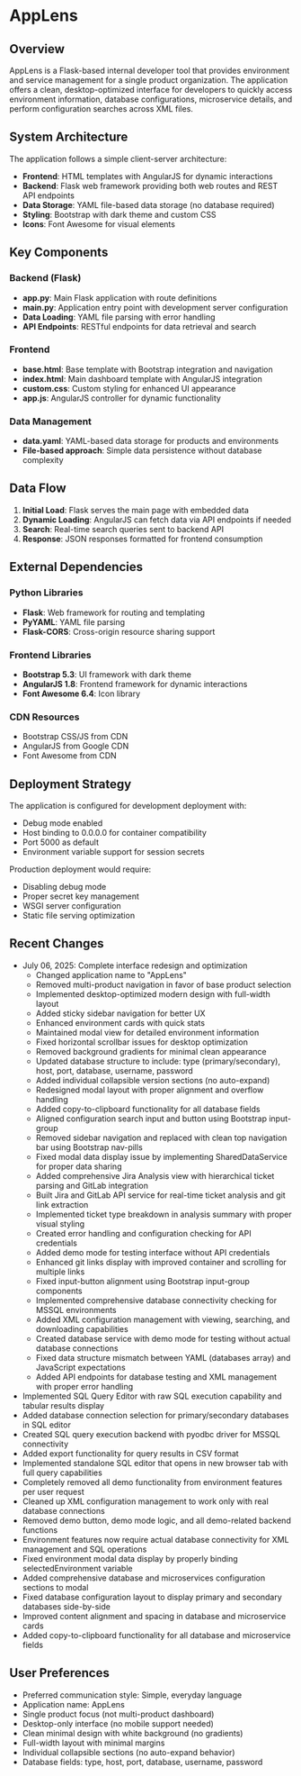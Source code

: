 # AppLens

## Overview

AppLens is a Flask-based internal developer tool that provides environment and service management for a single product organization. The application offers a clean, desktop-optimized interface for developers to quickly access environment information, database configurations, microservice details, and perform configuration searches across XML files.

## System Architecture

The application follows a simple client-server architecture:

- **Frontend**: HTML templates with AngularJS for dynamic interactions
- **Backend**: Flask web framework providing both web routes and REST API endpoints
- **Data Storage**: YAML file-based data storage (no database required)
- **Styling**: Bootstrap with dark theme and custom CSS
- **Icons**: Font Awesome for visual elements

## Key Components

### Backend (Flask)
- **app.py**: Main Flask application with route definitions
- **main.py**: Application entry point with development server configuration
- **Data Loading**: YAML file parsing with error handling
- **API Endpoints**: RESTful endpoints for data retrieval and search

### Frontend
- **base.html**: Base template with Bootstrap integration and navigation
- **index.html**: Main dashboard template with AngularJS integration
- **custom.css**: Custom styling for enhanced UI appearance
- **app.js**: AngularJS controller for dynamic functionality

### Data Management
- **data.yaml**: YAML-based data storage for products and environments
- **File-based approach**: Simple data persistence without database complexity

## Data Flow

1. **Initial Load**: Flask serves the main page with embedded data
2. **Dynamic Loading**: AngularJS can fetch data via API endpoints if needed
3. **Search**: Real-time search queries sent to backend API
4. **Response**: JSON responses formatted for frontend consumption

## External Dependencies

### Python Libraries
- **Flask**: Web framework for routing and templating
- **PyYAML**: YAML file parsing
- **Flask-CORS**: Cross-origin resource sharing support

### Frontend Libraries
- **Bootstrap 5.3**: UI framework with dark theme
- **AngularJS 1.8**: Frontend framework for dynamic interactions
- **Font Awesome 6.4**: Icon library

### CDN Resources
- Bootstrap CSS/JS from CDN
- AngularJS from Google CDN
- Font Awesome from CDN

## Deployment Strategy

The application is configured for development deployment with:
- Debug mode enabled
- Host binding to 0.0.0.0 for container compatibility
- Port 5000 as default
- Environment variable support for session secrets

Production deployment would require:
- Disabling debug mode
- Proper secret key management
- WSGI server configuration
- Static file serving optimization

## Recent Changes

- July 06, 2025: Complete interface redesign and optimization
  - Changed application name to "AppLens"
  - Removed multi-product navigation in favor of base product selection
  - Implemented desktop-optimized modern design with full-width layout
  - Added sticky sidebar navigation for better UX
  - Enhanced environment cards with quick stats
  - Maintained modal view for detailed environment information
  - Fixed horizontal scrollbar issues for desktop optimization
  - Removed background gradients for minimal clean appearance
  - Updated database structure to include: type (primary/secondary), host, port, database, username, password
  - Added individual collapsible version sections (no auto-expand)
  - Redesigned modal layout with proper alignment and overflow handling
  - Added copy-to-clipboard functionality for all database fields
  - Aligned configuration search input and button using Bootstrap input-group
  - Removed sidebar navigation and replaced with clean top navigation bar using Bootstrap nav-pills
  - Fixed modal data display issue by implementing SharedDataService for proper data sharing
  - Added comprehensive Jira Analysis view with hierarchical ticket parsing and GitLab integration
  - Built Jira and GitLab API service for real-time ticket analysis and git link extraction
  - Implemented ticket type breakdown in analysis summary with proper visual styling
  - Created error handling and configuration checking for API credentials
  - Added demo mode for testing interface without API credentials
  - Enhanced git links display with improved container and scrolling for multiple links
  - Fixed input-button alignment using Bootstrap input-group components
  - Implemented comprehensive database connectivity checking for MSSQL environments
  - Added XML configuration management with viewing, searching, and downloading capabilities
  - Created database service with demo mode for testing without actual database connections
  - Fixed data structure mismatch between YAML (databases array) and JavaScript expectations
  - Added API endpoints for database testing and XML management with proper error handling
- Implemented SQL Query Editor with raw SQL execution capability and tabular results display
- Added database connection selection for primary/secondary databases in SQL editor
- Created SQL query execution backend with pyodbc driver for MSSQL connectivity
- Added export functionality for query results in CSV format
- Implemented standalone SQL editor that opens in new browser tab with full query capabilities
- Completely removed all demo functionality from environment features per user request
- Cleaned up XML configuration management to work only with real database connections
- Removed demo button, demo mode logic, and all demo-related backend functions
- Environment features now require actual database connectivity for XML management and SQL operations
- Fixed environment modal data display by properly binding selectedEnvironment variable
- Added comprehensive database and microservices configuration sections to modal
- Fixed database configuration layout to display primary and secondary databases side-by-side
- Improved content alignment and spacing in database and microservice cards
- Added copy-to-clipboard functionality for all database and microservice fields

## User Preferences

- Preferred communication style: Simple, everyday language
- Application name: AppLens
- Single product focus (not multi-product dashboard)
- Desktop-only interface (no mobile support needed)
- Clean minimal design with white background (no gradients)
- Full-width layout with minimal margins
- Individual collapsible sections (no auto-expand behavior)
- Database fields: type, host, port, database, username, password